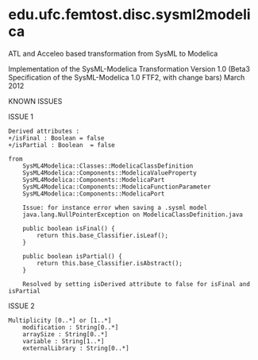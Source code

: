 edu.ufc.femtost.disc.sysml2modelica
===================================

ATL and Acceleo based transformation from SysML to Modelica

Implementation of the SysML-Modelica Transformation Version 1.0
(Beta3 Specification of the SysML-Modelica 1.0 FTF2, with change bars) 
March 2012

KNOWN ISSUES

ISSUE 1

	Derived attributes :
	+/isFinal : Boolean = false
	+/isPartial : Boolean  = false
	
	from 
		SysML4Modelica::Classes::ModelicaClassDefinition
		SysML4Modelica::Components::ModelicaValueProperty
		SysML4Modelica::Components::ModelicaPart
		SysML4Modelica::Components::ModelicaFunctionParameter
		SysML4Modelica::Components::ModelicaPort
		
		Issue: for instance error when saving a .sysml model 
		java.lang.NullPointerException on ModelicaClassDefinition.java
		
		public boolean isFinal() {
			return this.base_Classifier.isLeaf();
		}
		
		public boolean isPartial() {
			return this.base_Classifier.isAbstract();
		}
		
		Resolved by setting isDerived attribute to false for isFinal and isPartial
	
ISSUE 2
	
	Multiplicity [0..*] or [1..*]
		modification : String[0..*]
		arraySize : String[0..*]
		variable : String[1..*]
		externalLibrary : String[0..*]
	
	
